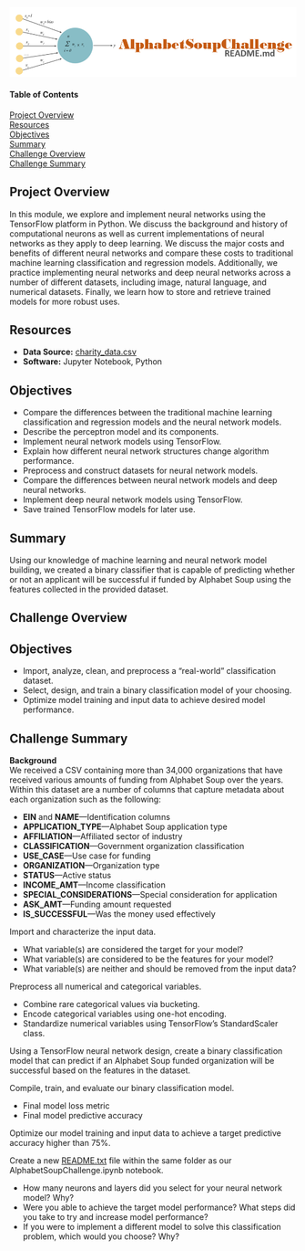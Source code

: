 ![Header](/pics/header.png)

#### Table of Contents

[Project Overview](#project-overview)  
[Resources](#resources)  
[Objectives](#objectives)  
[Summary](#summary)   
[Challenge Overview](#challenge-overview)  
[Challenge Summary](#challenge-summary)  

## Project Overview
In this module, we explore and implement neural networks using the TensorFlow platform in Python. We discuss the background and history of computational neurons as well as current implementations of neural networks as they apply to deep learning. We discuss the major costs and benefits of different neural networks and compare these costs to traditional machine learning classification and regression models. Additionally, we practice implementing neural networks and deep neural networks across a number of different datasets, including image, natural language, and numerical datasets. Finally, we learn how to store and retrieve trained models for more robust uses. 

## Resources
- **Data Source:** [charity_data.csv](/Resources/charity_data.csv)
- **Software:** Jupyter Notebook, Python  

## Objectives 
- Compare the differences between the traditional machine learning classification and regression models and the neural network models.
- Describe the perceptron model and its components.
- Implement neural network models using TensorFlow.
- Explain how different neural network structures change algorithm performance.
- Preprocess and construct datasets for neural network models.
- Compare the differences between neural network models and deep neural networks.
- Implement deep neural network models using TensorFlow.
- Save trained TensorFlow models for later use.

## Summary  
Using our knowledge of machine learning and neural network model building, we created a binary classifier that is capable of predicting whether or not an applicant will be successful if funded by Alphabet Soup using the features collected in the provided dataset. 

## Challenge Overview  


## Objectives
- Import, analyze, clean, and preprocess a “real-world” classification dataset.
- Select, design, and train a binary classification model of your choosing.
- Optimize model training and input data to achieve desired model performance. 

## Challenge Summary
**Background**  
We received a CSV containing more than 34,000 organizations that have received various amounts of funding from Alphabet Soup over the years. Within this dataset are a number of columns that capture metadata about each organization such as the following:
- **EIN** and **NAME**—Identification columns
- **APPLICATION_TYPE**—Alphabet Soup application type
- **AFFILIATION**—Affiliated sector of industry
- **CLASSIFICATION**—Government organization classification
- **USE_CASE**—Use case for funding
- **ORGANIZATION**—Organization type
- **STATUS**—Active status
- **INCOME_AMT**—Income classification
- **SPECIAL_CONSIDERATIONS**—Special consideration for application
- **ASK_AMT**—Funding amount requested
- **IS_SUCCESSFUL**—Was the money used effectively  

Import and characterize the input data.  
- What variable(s) are considered the target for your model?
- What variable(s) are considered to be the features for your model?
- What variable(s) are neither and should be removed from the input data?  

Preprocess all numerical and categorical variables. 
- Combine rare categorical values via bucketing.
- Encode categorical variables using one-hot encoding.
- Standardize numerical variables using TensorFlow’s StandardScaler class.  

Using a TensorFlow neural network design, create a binary classification model that can predict if an Alphabet Soup funded organization will be successful based on the features in the dataset. 
 
Compile, train, and evaluate our binary classification model. 
- Final model loss metric
- Final model predictive accuracy  

Optimize our model training and input data to achieve a target predictive accuracy higher than 75%. 
  
Create a new [README.txt](/Notebook/README.txt) file within the same folder as our AlphabetSoupChallenge.ipynb notebook. 
- How many neurons and layers did you select for your neural network model? Why?
- Were you able to achieve the target model performance? What steps did you take to try and increase model performance?
- If you were to implement a different model to solve this classification problem, which would you choose? Why?

